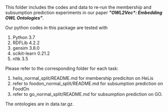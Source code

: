 This folder includes the codes and data to re-run the membership and subsumption prediction experiments in our paper ***"OWL2Vec\*: Embedding OWL Ontologies"***.

Our python codes in this package are tested with
1. Python 3.7
2. RDFLib 4.2.2
3. gensim 3.8.0
4. scikit-learn 0.21.2
5. nltk 3.5

Please refer to the corresponding folder for each task:
1. helis_normal_split/README.md for membership prediciton on HeLis
2. refer to foodon_normal_split/README.md for subsumption prediction on FoodOn
3. refer to go_normal_split/README.md for subsumption prediction on GO.

The ontologies are in data.tar.gz.
